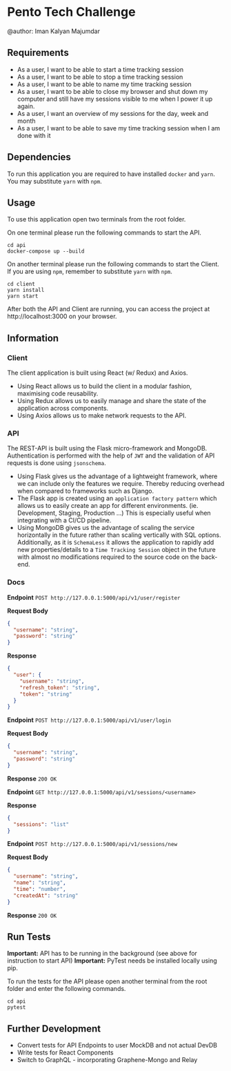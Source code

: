 # Pento Tech Challenge

@author: Iman Kalyan Majumdar

## Requirements

- As a user, I want to be able to start a time tracking session
- As a user, I want to be able to stop a time tracking session
- As a user, I want to be able to name my time tracking session
- As a user, I want to be able to close my browser and shut down my computer and still have my sessions visible to me when I power it up again.
- As a user, I want an overview of my sessions for the day, week and month
- As a user, I want to be able to save my time tracking session when I am done with it

## Dependencies

To run this application you are required to have installed `docker` and `yarn`. You may substitute `yarn` with `npm`.

## Usage

To use this application open two terminals from the root folder.

On one terminal please run the following commands to start the API.

```
cd api
docker-compose up --build
```

On another terminal please run the following commands to start the Client. If you are using `npm`, remember to substitute `yarn` with `npm`.

```
cd client
yarn install
yarn start
```

After both the API and Client are running, you can access the project at http://localhost:3000 on your browser.

## Information

### Client

The client application is built using React (w/ Redux) and Axios.

- Using React allows us to build the client in a modular fashion, maximising code reusability.
- Using Redux allows us to easily manage and share the state of the application across components.
- Using Axios allows us to make network requests to the API.

### API

The REST-API is built using the Flask micro-framework and MongoDB. Authentication is performed with the help of `JWT` and the validation of API requests is done using `jsonschema`.

- Using Flask gives us the advantage of a lightweight framework, where we can include only the features we require. Thereby reducing overhead when compared to frameworks such as Django.
- The Flask app is created using an `application factory pattern` which allows us to easily create an app for different environments. (ie. Development, Staging, Production ...) This is especially useful when integrating with a CI/CD pipeline.
- Using MongoDB gives us the advantage of scaling the service horizontally in the future rather than scaling vertically with SQL options. Additionally, as it is `SchemaLess` it allows the application to rapidly add new properties/details to a `Time Tracking Session` object in the future with almost no modifications required to the source code on the back-end.

### Docs

**Endpoint** `POST http://127.0.0.1:5000/api/v1/user/register`

**Request Body**
```json
{
  "username": "string",
  "password": "string"
}
```

**Response**
```json
{
  "user": {
    "username": "string",
    "refresh_token": "string",
    "token": "string"
  }
}
```

**Endpoint** `POST http://127.0.0.1:5000/api/v1/user/login`

**Request Body**
```json
{
  "username": "string",
  "password": "string"
}
```

**Response** `200 OK`

**Endpoint** `GET http://127.0.0.1:5000/api/v1/sessions/<username>`

**Response**
```json
{
  "sessions": "list"
}
```

**Endpoint** `POST http://127.0.0.1:5000/api/v1/sessions/new`

**Request Body**
```json
{
  "username": "string",
  "name": "string",
  "time": "number",
  "createdAt": "string"
}
```

**Response** `200 OK`

## Run Tests

**Important:** API has to be running in the background (see above for instruction to start API)
**Important:** PyTest needs be installed locally using pip.

To run the tests for the API please open another terminal from the root folder and enter the following commands.

```
cd api
pytest
```

## Further Development

 - Convert tests for API Endpoints to user MockDB and not actual DevDB
 - Write tests for React Components
 - Switch to GraphQL - incorporating Graphene-Mongo and Relay
